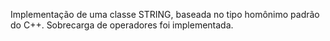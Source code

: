 Implementação de uma classe STRING, baseada no tipo homônimo padrão do C++. Sobrecarga de operadores foi implementada.
